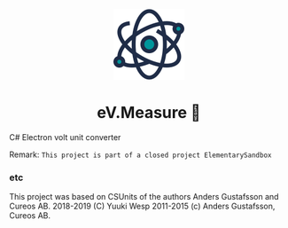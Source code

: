 <!-- Logo -->
<p align="center">
  <a href="#">
    <img height="128" width="128" src="https://raw.githubusercontent.com/0xF6/eV/master/icon/icon.png">
  </a>
</p>

<!-- Name -->
<h1 align="center">
  eV.Measure 🧲
</h1>
C# Electron volt unit converter 

Remark:
  `This project is part of a closed project ElementarySandbox`

### etc
This project was based on CSUnits of the authors Anders Gustafsson and Cureos AB.
2018-2019 (C) Yuuki Wesp
2011-2015 (c) Anders Gustafsson, Cureos AB.
